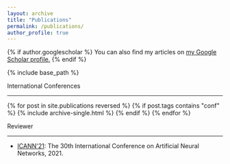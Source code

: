 ```yaml
---
layout: archive
title: "Publications"
permalink: /publications/
author_profile: true
---
```


{% if author.googlescholar %}
  You can also find my articles on <u><a href="{{author.googlescholar}}">my Google Scholar profile</a>.</u>
{% endif %}

{% include base_path %}


International Conferences
___
{% for post in site.publications reversed %}
{% if post.tags  contains "conf" %}
  {% include archive-single.html %}
{% endif %}
{% endfor %}


Reviewer
___
* [ICANN'21](https://e-nns.org/icann2021/): The 30th International Conference on Artificial Neural Networks, 2021. 

